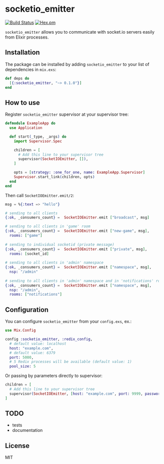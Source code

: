# socketio_emitter

[![Build Status](https://api.travis-ci.org/chugunov/socketio_emitter.svg?branch=master)](https://travis-ci.org/chugunov/socketio_emitter)
[![Hex.pm](https://img.shields.io/hexpm/v/socketio_emitter.svg)](https://hex.pm/packages/socketio_emitter)

`socketio_emitter` allows you to communicate with socket.io servers easily from Elixir processes.

## Installation

The package can be installed
by adding `socketio_emitter` to your list of dependencies in `mix.exs`:

```elixir
def deps do
  [{:socketio_emitter, "~> 0.1.0"}]
end
```

## How to use

Register `socketio_emitter` supervisor at your supervisor tree:

```elixir
defmodule ExampleApp do
  use Application

  def start(_type, _args) do
    import Supervisor.Spec

    children = [
      # Add this line to your supervisor tree
      supervisor(SocketIOEmitter, []),
    ]

    opts = [strategy: :one_for_one, name: ExampleApp.Supervisor]
    Supervisor.start_link(children, opts)
  end
end
```

Then call `SocketIOEmitter.emit/2`:

```elixir
msg = %{:text => "hello"}

# sending to all clients
{:ok, _consumers_count} =  SocketIOEmitter.emit ["broadcast", msg]

# sending to all clients in 'game' room
{:ok, _consumers_count} =  SocketIOEmitter.emit ["new-game", msg],
  rooms: ["game"]
  
# sending to individual socketid (private message)
{:ok, _consumers_count} =  SocketIOEmitter.emit ["private", msg],
  rooms: [socket_id]
  
# sending to all clients in 'admin' namespace
{:ok, _consumers_count} =  SocketIOEmitter.emit ["namespace", msg],
  nsp: "/admin"
  
# sending to all clients in 'admin' namespace and in 'notifications' room
{:ok, _consumers_count} =  SocketIOEmitter.emit ["namespace", msg],
  nsp: "/admin",
  rooms: ["notifications"]
```

## Configuration

You can configure `socketio_emitter` from your `config.exs`, ex.:

```elixir
use Mix.Config

config :socketio_emitter, :redix_config,
  # default value: localhost
  host: "example.com", 
  # default value: 6379
  port: 5000,
  # 5 Redix processes will be available (default value: 1)
  pool_size: 5
```

Or passing by parameters directly to supervisor:

```elixir
children = [
  # Add this line to your supervisor tree
  supervisor(SocketIOEmitter, [host: "example.com", port: 9999, password: "secret"], [name: :socket_emitter])
]
```

## TODO

- tests
- documentation

## License

MIT
